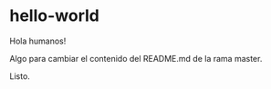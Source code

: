 # hello-world

Hola humanos!

Algo para cambiar el contenido del README.md de la rama master.

Listo.
